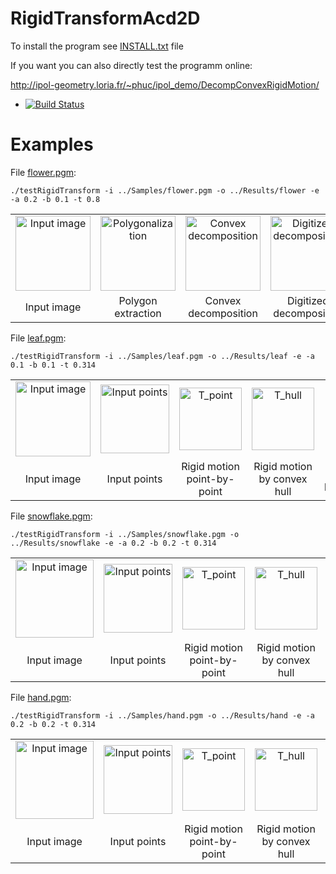 # RigidTransformAcd2D

To install the program see <a href="https://github.com/ngophuc/QuasiRegularRigidMotion/blob/master/INSTALL.txt">INSTALL.txt</a> file


If you want you can also directly test the programm online:

http://ipol-geometry.loria.fr/~phuc/ipol_demo/DecompConvexRigidMotion/


* [![Build Status](https://travis-ci.org/ngophuc/RigidTransformAcd2D.svg?branch=master)](https://travis-ci.org/ngophuc/QuasiRegularRigidMotion)

# Examples

<p>File <a href="https://github.com/ngophuc/RigidTransformAcd2D/blob/master/Samples/flower.pgm">flower.pgm</a>: </p>&#x000A;&#x000A;
<pre class="code highlight js-syntax-highlight plaintext">
<code>./testRigidTransform -i ../Samples/flower.pgm -o ../Results/flower -e -a 0.2 -b 0.1 -t 0.8</code>
</pre>&#x000A;&#x000A;
<p>
	<table cellpadding="5">
		<tr>
		<td align="center" valign="center">
			<a href="https://github.com/ngophuc/RigidTransformAcd2D/blob/master/Samples/flower.png">
				<img width="120" src="https://github.com/ngophuc/RigidTransformAcd2D/blob/master/Samples/flower.png" alt="Input image" />
			</a>	
		</td>	
		<td align="center" valign="center">
			<a href="https://github.com/ngophuc/RigidTransformAcd2D/blob/master/Results/flower_poly.eps">
				<img width="120" src="https://github.com/ngophuc/RigidTransformAcd2D/blob/master/Results/flower_poly.png" alt="Polygonalization" />
			</a>
		</td>	
		<td align="center" valign="center">
			<a href="https://github.com/ngophuc/RigidTransformAcd2D/blob/master/Results/flower_decomp.eps">
				<img width="120" src="https://github.com/ngophuc/RigidTransformAcd2D/blob/master/Results/flower_decomp.png" alt="Convex decomposition" />
			</a>
		</td>
		<td align="center" valign="center">
			<a href="https://github.com/ngophuc/RigidTransformAcd2D/blob/master/Results/flower_shape.eps">
				<img width="120" src="https://github.com/ngophuc/RigidTransformAcd2D/blob/master/Results/flower_shape.png" alt="Digitized decomposition" />
			</a>
		</td>
    		<td align="center" valign="center">
			<a href="https://github.com/ngophuc/RigidTransformAcd2D/blob/master/Results/flower_result.pmg">
				<img width="120" src="https://github.com/ngophuc/RigidTransformAcd2D/blob/master/Results/flower_result.png" alt="Transformed result" />
			</a>
		</td>  
		</tr>
		<tr>
			<td align="center" valign="center">  Input image </td>
			<td align="center" valign="center">  Polygon extraction </td>
			<td align="center" valign="center">  Convex decomposition </td>
			<td align="center" valign="center">  Digitized decomposition </td>
			<td align="center" valign="center">  Transformed result </td>
		</tr>
	</table>
</p>

<p>File <a href="https://github.com/ngophuc/RigidTransformAcd2D/blob/master/Samples/leaf.pgm">leaf.pgm</a>: </p>&#x000A;&#x000A;
<pre class="code highlight js-syntax-highlight plaintext">
<code>./testRigidTransform -i ../Samples/leaf.pgm -o ../Results/leaf -e -a 0.1 -b 0.1 -t 0.314</code>
</pre>&#x000A;&#x000A;
<p>
	<table cellpadding="5">
		<tr>
		<td align="center" valign="center">
			<a href="https://github.com/ngophuc/RigidTransformAcd2D/blob/master/Samples/leaf.png">
				<img width="120" src="https://github.com/ngophuc/RigidTransformAcd2D/blob/master/Samples/leaf.png" alt="Input image" />
			</a>
		</td>		
		<td align="center" valign="center">
			<a href="https://github.com/ngophuc/RigidTransformAcd2D/blob/master/Results/leaf_points.eps">
				<img width="110" src="https://github.com/ngophuc/RigidTransformAcd2D/blob/master/Results/leaf_points.png" alt="Input points" />
			</a>
		</td>
		<td align="center" valign="center">
			<a href="https://github.com/ngophuc/RigidTransformAcd2D/blob/master/Results/leaf_tpoint.eps">
				<img width="100" src="https://github.com/ngophuc/RigidTransformAcd2D/blob/master/Results/leaf_tpoint.png" alt="T_point" />
			</a>
		</td>
    		<td align="center" valign="center">
			<a href="https://github.com/ngophuc/RigidTransformAcd2D/blob/master/Results/leaf_thull.eps">
				<img width="100" src="https://github.com/ngophuc/RigidTransformAcd2D/blob/master/Results/leaf_thull.png" alt="T_hull" />
			</a>
		</td>  
		<td align="center" valign="center">
			<a href="https://github.com/ngophuc/RigidTransformAcd2D/blob/master/Results/leaf_tpoly.eps">
				<img width="100" src="https://github.com/ngophuc/RigidTransformAcd2D/blob/master/Results/leaf_tpoly.png" alt="T_poly" />
			</a>
		</td>  	
		</tr>
		<tr>
			<td align="center" valign="center">  Input image </td>
			<td align="center" valign="center">  Input points </td>
			<td align="center" valign="center">  Rigid motion point-by-point </td>
			<td align="center" valign="center">  Rigid motion by convex hull </td>
			<td align="center" valign="center">  Rigid motion by polygonalization </td>
		</tr>
	</table>
</p>

<p>File <a href="https://github.com/ngophuc/RigidTransformAcd2D/blob/master/Samples/snowflake.pgm">snowflake.pgm</a>: </p>&#x000A;&#x000A;
<pre class="code highlight js-syntax-highlight plaintext">
<code>./testRigidTransform -i ../Samples/snowflake.pgm -o ../Results/snowflake -e -a 0.2 -b 0.2 -t 0.314</code>
</pre>&#x000A;&#x000A;
<p>
	<table cellpadding="5">
		<tr>
		<td align="center" valign="center">
			<a href="https://github.com/ngophuc/RigidTransformAcd2D/blob/master/Samples/snowflake.png">
				<img width="125" src="https://github.com/ngophuc/RigidTransformAcd2D/blob/master/Samples/snowflake.png" alt="Input image" />
			</a>
		</td>		
		<td align="center" valign="center">
			<a href="https://github.com/ngophuc/RigidTransformAcd2D/blob/master/Results/snowflake_points.eps">
				<img width="110" src="https://github.com/ngophuc/RigidTransformAcd2D/blob/master/Results/snowflake_points.png" alt="Input points" />
			</a>
		</td>
		<td align="center" valign="center">
			<a href="https://github.com/ngophuc/RigidTransformAcd2D/blob/master/Results/snowflake_tpoint.eps">
				<img width="100" src="https://github.com/ngophuc/RigidTransformAcd2D/blob/master/Results/snowflake_tpoint.png" alt="T_point" />
			</a>
		</td>
    		<td align="center" valign="center">
			<a href="https://github.com/ngophuc/RigidTransformAcd2D/blob/master/Results/snowflake_thull.eps">
				<img width="100" src="https://github.com/ngophuc/RigidTransformAcd2D/blob/master/Results/snowflake_thull.png" alt="T_hull" />
			</a>
		</td>  
		<td align="center" valign="center">
			<a href="https://github.com/ngophuc/RigidTransformAcd2D/blob/master/Results/snowflake_tpoly.eps">
				<img width="100" src="https://github.com/ngophuc/RigidTransformAcd2D/blob/master/Results/snowflake_tpoly.png" alt="T_poly" />
			</a>
		</td>  	
		</tr>
		<tr>
			<td align="center" valign="center">  Input image </td>
			<td align="center" valign="center">  Input points </td>
			<td align="center" valign="center">  Rigid motion point-by-point </td>
			<td align="center" valign="center">  Rigid motion by convex hull </td>
			<td align="center" valign="center">  Rigid motion by polygonalization </td>
		</tr>
	</table>
</p>

<p>File <a href="https://github.com/ngophuc/RigidTransformAcd2D/blob/master/Samples/hand.pgm">hand.pgm</a>: </p>&#x000A;&#x000A;
<pre class="code highlight js-syntax-highlight plaintext">
<code>./testRigidTransform -i ../Samples/hand.pgm -o ../Results/hand -e -a 0.2 -b 0.2 -t 0.314</code>
</pre>&#x000A;&#x000A;
<p>
	<table cellpadding="5">
		<tr>
		<td align="center" valign="center">
			<a href="https://github.com/ngophuc/RigidTransformAcd2D/blob/master/Samples/hand.png">
				<img width="125" src="https://github.com/ngophuc/RigidTransformAcd2D/blob/master/Samples/hand.png" alt="Input image" />
			</a>
		</td>		
		<td align="center" valign="center">
			<a href="https://github.com/ngophuc/RigidTransformAcd2D/blob/master/Results/hand_points.eps">
				<img width="110" src="https://github.com/ngophuc/RigidTransformAcd2D/blob/master/Results/hand_points.png" alt="Input points" />
			</a>
		</td>
		<td align="center" valign="center">
			<a href="https://github.com/ngophuc/RigidTransformAcd2D/blob/master/Results/hand_tpoint.eps">
				<img width="100" src="https://github.com/ngophuc/RigidTransformAcd2D/blob/master/Results/hand_tpoint.png" alt="T_point" />
			</a>
		</td>
    		<td align="center" valign="center">
			<a href="https://github.com/ngophuc/RigidTransformAcd2D/blob/master/Results/hand_thull.eps">
				<img width="100" src="https://github.com/ngophuc/RigidTransformAcd2D/blob/master/Results/hand_thull.png" alt="T_hull" />
			</a>
		</td>  
		<td align="center" valign="center">
			<a href="https://github.com/ngophuc/RigidTransformAcd2D/blob/master/Results/hand_tpoly.eps">
				<img width="100" src="https://github.com/ngophuc/RigidTransformAcd2D/blob/master/Results/hand_tpoly.png" alt="T_poly" />
			</a>
		</td>  	
		</tr>
		<tr>
			<td align="center" valign="center">  Input image </td>
			<td align="center" valign="center">  Input points </td>
			<td align="center" valign="center">  Rigid motion point-by-point </td>
			<td align="center" valign="center">  Rigid motion by convex hull </td>
			<td align="center" valign="center">  Rigid motion by polygonalization </td>
		</tr>
	</table>
</p>

